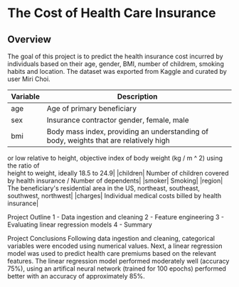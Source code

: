 # The Cost of Health Care Insurance

## Overview
The goal of this project is to predict the health insurance cost incurred by individuals based on their age, gender, BMI, number of childrem, smoking habits and location. The dataset was exported from Kaggle and curated by user Miri Choi.

|Variable|	Description|
|--------|-------------|
|age|	Age of primary beneficiary|
|sex|	Insurance contractor gender, female, male|
|bmi|	Body mass index, providing an understanding of body, weights that are relatively high<br>
or low relative to height, objective index of body weight (kg / m ^ 2) using the ratio of<br>
height to weight, ideally 18.5 to 24.9|
|children|	Number of children covered by health insurance / Number of dependents|
|smoker|	Smoking|
|region|	The beneficiary's residential area in the US, northeast, southeast, southwest, northwest|
|charges|	Individual medical costs billed by health insurance|

Project Outline
1 - Data ingestion and cleaning
2 - Feature engineering
3 - Evaluating linear regression models
4 - Summary

Project Conclusions
Following data ingestion and cleaning, categorical variables were encoded using numerical values. Next, a linear regression model was used to predict health care premiums based on the relevant features. The linear regression model performed moderately well (accuracy 
 75%), using an artifical neural network (trained for 100 epochs) performed better with an accuracy of approximately 85%.
